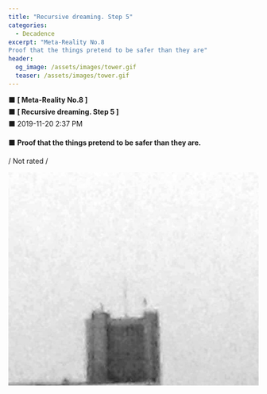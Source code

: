 ```yaml
---
title: "Recursive dreaming. Step 5"
categories:
  - Decadence
excerpt: "Meta-Reality No.8   
Proof that the things pretend to be safer than they are"
header:
  og_image: /assets/images/tower.gif
  teaser: /assets/images/tower.gif
---
```


⬛️ __[ Meta-Reality No.8 ]__  
⬛️ __[ Recursive dreaming. Step 5 ]__  
⬛️ 2019-11-20 2:37 PM  

⬛️ __Proof that the things pretend to be safer than they are.__  

/ Not rated /


<a href="https://anti.science/assets/images/tower.gif">
  <img src="/assets/images/tower.gif" alt="Recursive dreaming. Step 5">
</a>
